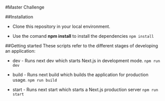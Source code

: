 #Master Challenge

##Installation
- Clone this repository in your local environment.

- Use the comand **npm install** to install the dependencies
``npm install``

##Getting started
These scripts refer to the different stages of developing an application:

- dev - Runs next dev which starts Next.js in development mode.
``npm run dev``

- build - Runs next build which builds the application for production usage.
``npm run build``

- start - Runs next start which starts a Next.js production server
``npm run start``